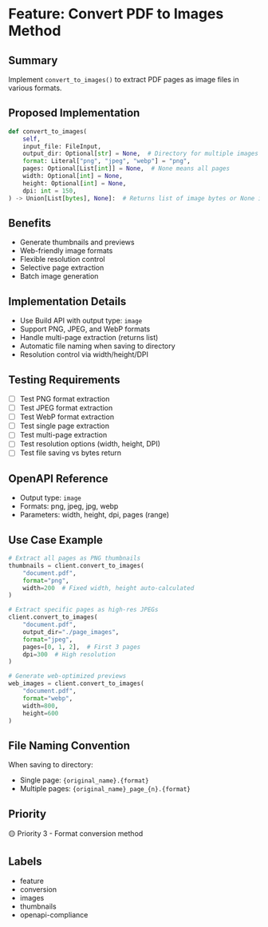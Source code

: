 # Feature: Convert PDF to Images Method

## Summary
Implement `convert_to_images()` to extract PDF pages as image files in various formats.

## Proposed Implementation
```python
def convert_to_images(
    self,
    input_file: FileInput,
    output_dir: Optional[str] = None,  # Directory for multiple images
    format: Literal["png", "jpeg", "webp"] = "png",
    pages: Optional[List[int]] = None,  # None means all pages
    width: Optional[int] = None,
    height: Optional[int] = None,
    dpi: int = 150,
) -> Union[List[bytes], None]:  # Returns list of image bytes or None if saved
```

## Benefits
- Generate thumbnails and previews
- Web-friendly image formats
- Flexible resolution control
- Selective page extraction
- Batch image generation

## Implementation Details
- Use Build API with output type: `image`
- Support PNG, JPEG, and WebP formats
- Handle multi-page extraction (returns list)
- Automatic file naming when saving to directory
- Resolution control via width/height/DPI

## Testing Requirements
- [ ] Test PNG format extraction
- [ ] Test JPEG format extraction
- [ ] Test WebP format extraction
- [ ] Test single page extraction
- [ ] Test multi-page extraction
- [ ] Test resolution options (width, height, DPI)
- [ ] Test file saving vs bytes return

## OpenAPI Reference
- Output type: `image`
- Formats: png, jpeg, jpg, webp
- Parameters: width, height, dpi, pages (range)

## Use Case Example
```python
# Extract all pages as PNG thumbnails
thumbnails = client.convert_to_images(
    "document.pdf",
    format="png",
    width=200  # Fixed width, height auto-calculated
)

# Extract specific pages as high-res JPEGs
client.convert_to_images(
    "document.pdf",
    output_dir="./page_images",
    format="jpeg",
    pages=[0, 1, 2],  # First 3 pages
    dpi=300  # High resolution
)

# Generate web-optimized previews
web_images = client.convert_to_images(
    "document.pdf",
    format="webp",
    width=800,
    height=600
)
```

## File Naming Convention
When saving to directory:
- Single page: `{original_name}.{format}`
- Multiple pages: `{original_name}_page_{n}.{format}`

## Priority
🟡 Priority 3 - Format conversion method

## Labels
- feature
- conversion
- images
- thumbnails
- openapi-compliance